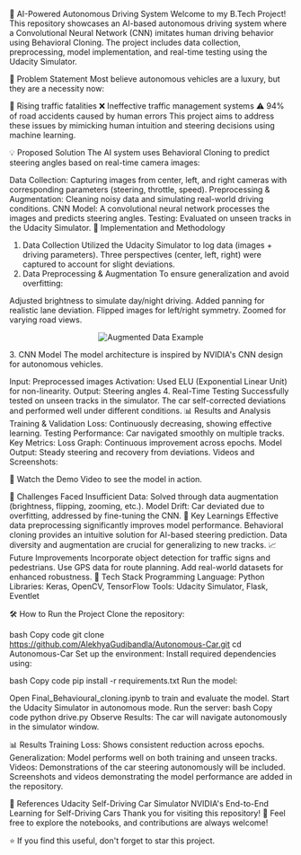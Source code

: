 🚗 AI-Powered Autonomous Driving System
Welcome to my B.Tech Project! This repository showcases an AI-based autonomous driving system where a Convolutional Neural Network (CNN) imitates human driving behavior using Behavioral Cloning. The project includes data collection, preprocessing, model implementation, and real-time testing using the Udacity Simulator.

📌 Problem Statement
Most believe autonomous vehicles are a luxury, but they are a necessity now:

🚦 Rising traffic fatalities
❌ Ineffective traffic management systems
⚠️ 94% of road accidents caused by human errors
This project aims to address these issues by mimicking human intuition and steering decisions using machine learning.

💡 Proposed Solution
The AI system uses Behavioral Cloning to predict steering angles based on real-time camera images:

Data Collection: Capturing images from center, left, and right cameras with corresponding parameters (steering, throttle, speed).
Preprocessing & Augmentation: Cleaning noisy data and simulating real-world driving conditions.
CNN Model: A convolutional neural network processes the images and predicts steering angles.
Testing: Evaluated on unseen tracks in the Udacity Simulator.
🚀 Implementation and Methodology
1. Data Collection
Utilized the Udacity Simulator to log data (images + driving parameters).
Three perspectives (center, left, right) were captured to account for slight deviations.
2. Data Preprocessing & Augmentation
To ensure generalization and avoid overfitting:

Adjusted brightness to simulate day/night driving.
Added panning for realistic lane deviation.
Flipped images for left/right symmetry.
Zoomed for varying road views.
<p align="center"> <img src="https://via.placeholder.com/600x300?text=Augmented+Data" alt="Augmented Data Example" /> </p>
3. CNN Model
The model architecture is inspired by NVIDIA's CNN design for autonomous vehicles.

Input: Preprocessed images
Activation: Used ELU (Exponential Linear Unit) for non-linearity.
Output: Steering angles
4. Real-Time Testing
Successfully tested on unseen tracks in the simulator.
The car self-corrected deviations and performed well under different conditions.
📊 Results and Analysis
Training & Validation Loss: Continuously decreasing, showing effective learning.
Testing Performance: Car navigated smoothly on multiple tracks.
Key Metrics:
Loss Graph: Continuous improvement across epochs.
Model Output: Steady steering and recovery from deviations.
Videos and Screenshots:

🎥 Watch the Demo Video to see the model in action.

🚧 Challenges Faced
Insufficient Data: Solved through data augmentation (brightness, flipping, zooming, etc.).
Model Drift: Car deviated due to overfitting, addressed by fine-tuning the CNN.
🌟 Key Learnings
Effective data preprocessing significantly improves model performance.
Behavioral cloning provides an intuitive solution for AI-based steering prediction.
Data diversity and augmentation are crucial for generalizing to new tracks.
📈 Future Improvements
Incorporate object detection for traffic signs and pedestrians.
Use GPS data for route planning.
Add real-world datasets for enhanced robustness.
🧰 Tech Stack
Programming Language: Python
Libraries: Keras, OpenCV, TensorFlow
Tools: Udacity Simulator, Flask, Eventlet

🛠️ How to Run the Project
Clone the repository:

bash
Copy code
git clone https://github.com/AlekhyaGudibandla/Autonomous-Car.git
cd Autonomous-Car
Set up the environment:
Install required dependencies using:

bash
Copy code
pip install -r requirements.txt
Run the model:

Open Final_Behavioural_cloning.ipynb to train and evaluate the model.
Start the Udacity Simulator in autonomous mode.
Run the server:
bash
Copy code
python drive.py
Observe Results:
The car will navigate autonomously in the simulator window.

📊 Results
Training Loss: Shows consistent reduction across epochs.
Generalization: Model performs well on both training and unseen tracks.
Videos: Demonstrations of the car steering autonomously will be included.
Screenshots and videos demonstrating the model performance are added in the repository.

🔗 References
Udacity Self-Driving Car Simulator
NVIDIA's End-to-End Learning for Self-Driving Cars
Thank you for visiting this repository! 🚀 Feel free to explore the notebooks, and contributions are always welcome!

⭐ If you find this useful, don't forget to star this project.
